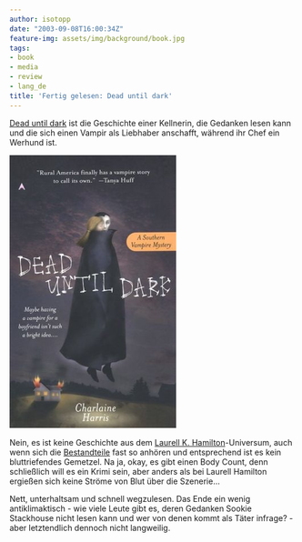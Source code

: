 ```yaml
---
author: isotopp
date: "2003-09-08T16:00:34Z"
feature-img: assets/img/background/book.jpg
tags:
- book
- media
- review
- lang_de
title: 'Fertig gelesen: Dead until dark'
---
```

[Dead until dark](https://www.amazon.de/Dead-Until-Sookie-Stackhouse-English-ebook/dp/B000OCXHRW) ist die Geschichte einer Kellnerin, die Gedanken lesen kann und die sich einen Vampir als Liebhaber anschafft, während ihr Chef ein Werhund ist.

![](/uploads/2003/09/dead_until_dark.jpg)

Nein, es ist keine Geschichte aus dem [Laurell K. Hamilton](https://www.laurellkhamilton.com/)-Universum, auch wenn sich die 
[Bestandteile](https://www.laurellkhamilton.com/book_series/the-lunatic-cafe/) fast so anhören und entsprechend ist es kein bluttriefendes Gemetzel. Na ja, okay, es gibt einen Body Count, denn schließlich will es ein Krimi sein, aber anders als bei Laurell Hamilton ergießen sich keine Ströme von Blut über die Szenerie...

Nett, unterhaltsam und schnell wegzulesen. Das Ende ein wenig antiklimaktisch - wie viele Leute gibt es, deren Gedanken Sookie Stackhouse nicht lesen kann und wer von denen kommt als Täter infrage? - aber letztendlich dennoch nicht langweilig.
